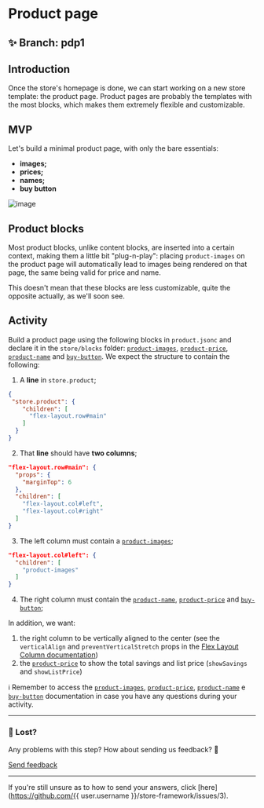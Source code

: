 # Product page

## :sparkles: **Branch:** pdp1

## Introduction

Once the store's homepage is done, we can start working on a new store template: the product page. Product pages are probably the templates with the most blocks, which makes them extremely flexible and customizable. 

## MVP

Let's build a minimal product page, with only the bare essentials:

- **images;**
- **prices;**
- **names;**
- **buy button**

![image](https://user-images.githubusercontent.com/18701182/69375575-6b632780-0c87-11ea-85d2-41e1e858a33e.png)

## Product blocks

Most product blocks, unlike content blocks, are inserted into a certain context, making them a little bit "plug-n-play": placing `product-images` on the product page will automatically lead to images being rendered on that page, the same being valid for price and name.

This doesn't mean that these blocks are less customizable, quite the opposite actually, as we'll soon see.

## Activity

Build a product page using the following blocks in `product.jsonc` and declare it in the `store/blocks` folder: [`product-images`](https://vtex.io/docs/components/product-related/vtex.store-components/product-images), [`product-price`](https://vtex.io/docs/components/product-related/vtex.store-components/product-price), [`product-name`](https://vtex.io/docs/components/product-related/vtex.store-components/product-name) and [`buy-button`](https://vtex.io/docs/app/vtex.store-components/buy-button). We expect the structure to contain the following:  

1. A **line** in `store.product`;

```json
{
 "store.product": {
    "children": [
      "flex-layout.row#main"
    ]
  }
}
```

2. That **line** should have **two columns**;

```json
"flex-layout.row#main": { 
  "props": { 
    "marginTop": 6
  },
  "children": [
    "flex-layout.col#left",
    "flex-layout.col#right"
  ]
}
```

3. The left column must contain a [`product-images`](https://vtex.io/docs/components/all/vtex.store-components/product-images);

```json
"flex-layout.col#left": {
  "children": [
    "product-images"
  ]
}
```

4. The right column must contain the [`product-name`](https://vtex.io/docs/components/all/vtex.store-components/product-name), [`product-price`](https://vtex.io/docs/components/all/vtex.store-components/product-price) and [`buy-button`](https://vtex.io/docs/app/vtex.store-components/buy-button);

In addition, we want:

1. the right column to be vertically aligned to the center (see the `verticalAlign` and `preventVerticalStretch` props in the [Flex Layout Column documentation](https://vtex.io/docs/app/vtex.flex-layout#flex-layoutcol))
2. the [`product-price`](https://vtex.io/docs/components/all/vtex.store-components/product-price#configuration) to show the total savings and list price (`showSavings` and `showListPrice`)

:information_source: Remember to access the [`product-images`](https://vtex.io/docs/components/product-related/vtex.store-components/product-images), [`product-price`](https://vtex.io/docs/components/product-related/vtex.store-components/product-price), [`product-name`](https://vtex.io/docs/components/product-related/vtex.store-components/product-name) e [`buy-button`](https://vtex.io/docs/app/vtex.store-components/buy-button) documentation in case you have any questions during your activity. 

---

### :no_entry_sign: Lost? 

Any problems with this step? How about sending us feedback? :pray:

[Send feedback](https://docs.google.com/forms/d/e/1FAIpQLSeaWrm0Hogm-txm5Ww6mUa68eDuE3WnpFjUSVJ3Wi3dnmCb7A/viewform?usp=pp_url&entry.1784529524=P%C3%A1gina+de+produto) 

----

If you're still unsure as to how to send your answers, click [here](https://github.com/{{ user.username }}/store-framework/issues/3).
